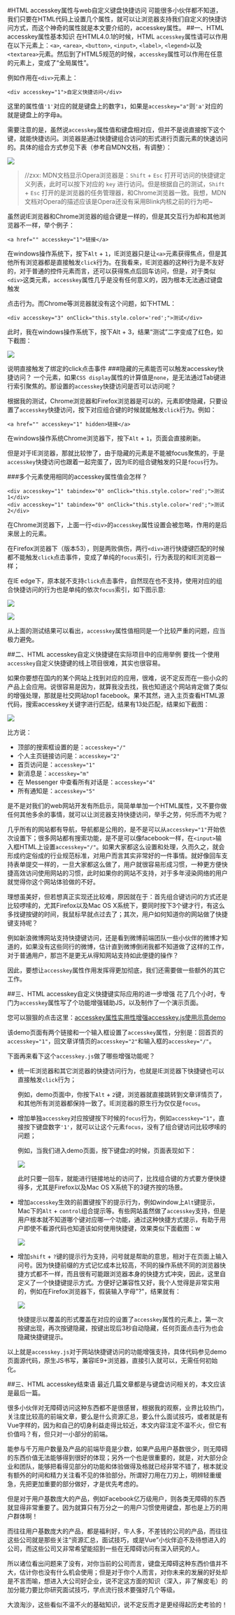 #HTML accesskey属性与web自定义键盘快捷访问
可能很多小伙伴都不知道，我们只要在HTML代码上设置几个属性，就可以让浏览器支持我们自定义的快捷访问方式，而这个神奇的属性就是本文要介绍的，accesskey属性。
##一、HTML accesskey属性基本知识
在HTML4.0.1的时候，HTML `accesskey`属性请可以作用在以下元素上：`<a>`, `<area>`, `<button>`, `<input>`, `<label>`, `<legend>`以及`<textarea>`元素。然后到了HTML5规范的时候，`accesskey`属性可以作用在任意的元素上，变成了“全局属性”。

例如作用在`<div>`元素上：

```
<div accesskey="1">自定义快捷访问</div>
```

这里的属性值`'1'`对应的就是键盘上的数字`1`，如果是`accesskey="a"`则`'a'`对应的就是键盘上的字母a。

需要注意的是，虽然说`accesskey`属性值和键盘相对应，但并不是说直接按下这个键，就能快捷访问。浏览器是通过快捷键组合访问的形式进行页面元素的快速访问的。具体的组合方式参见下表（参考自MDN文档，有调整）：

![](https://gitlab.com/fruitage/orange/uploads/d16a88f49b123fadff5cfd2ea4e4e69e/1514714644826.jpg)
>//zxx: MDN文档显示Opera浏览器是：`Shift` + `Esc` 打开可访问的快捷键定义列表，此时可以按下对应的 `key` 进行访问。但是根据自己的测试，`Shift` + `Esc` 打开的是浏览器的任务管理器，和Chrome浏览器一致。我想，MDN文档对Opera的描述应该是Opera还没有采用Blink内核之前的行为吧~

虽然说IE浏览器和Chrome浏览器的组合键是一样的，但是其交互行为却和其他浏览器不一样，举个例子：

```
<a href="" accesskey="1">链接</a>
```

在windows操作系统下，按下`Alt` + `1`，IE浏览器只是让`<a>`元素获得焦点，但是其他所有浏览器都是直接触发`click`行为。在我看来，IE浏览器的这种行为是不友好的，对于普通的控件元素而言，还可以获得焦点后回车访问，但是，对于类似`<div>`这类元素，`accesskey`属性几乎是没有任何意义的，因为根本无法通过键盘触发<div>点击行为。而Chrome等浏览器就没有这个问题，如下HTML：

```
<div accesskey="3" onClick="this.style.color='red';">测试</div>
```

此时，我在windows操作系统下，按下Alt + 3，结果“测试”二字变成了红色，如下截图：

![](http://image.zhangxinxu.com/image/blog/201705/2017-05-14_203628.png)

说明直接触发了绑定的click点击事件
###隐藏的元素能否可以触发accesskey快捷访问？
一个元素，如果`CSS display`属性的计算值是`none`，是无法通过Tab键进行索引聚焦的。那设置的`accesskey`快捷访问是否可以访问呢？

根据我的测试，Chrome浏览器和Firefox浏览器是可以的，元素即使隐藏，只要设置了`accesskey`快捷访问，按下对应组合键的时候就能触发`click`行为。例如：

```
<a href="" accesskey="1" hidden>链接</a>
```

在windows操作系统Chrome浏览器下，按下`Alt` + `1`，页面会直接刷新。

但是对于IE浏览器，那就比较惨了，由于隐藏的元素是不能被focus聚焦的，于是`accesskey`快捷访问也跟着一起完蛋了，因为IE的组合键触发的只是`focus`行为。

###多个元素使用相同的accesskey属性值会怎样？

```
<div accesskey="1" tabindex="0" onClick="this.style.color='red';">测试1</div>
<div accesskey="1" tabindex="0" onClick="this.style.color='red';">测试2</div>
```

在Chrome浏览器下，上面一行`<div>`的`accesskey`属性设置会被忽略，作用的是后来居上的元素。

在Firefox浏览器下（版本53），则是两败俱伤，两行`<div>`进行快捷键匹配的时候都不能触发`click`点击事件，变成了单纯的`focus`索引，行为表现的和IE浏览器一样；

在IE edge下，原本就不支持`click`点击事件，自然现在也不支持，使用对应的组合快捷访问的行为也是单纯的依次`focus`索引，如下图示意:

![](http://image.zhangxinxu.com/image/blog/201705/2017-05-14_210355.png)

![](http://image.zhangxinxu.com/image/blog/201705/2017-05-14_210448.png)

从上面的测试结果可以看出，`accesskey`属性值相同是一个比较严重的问题，应当极力避免。

##二、HTML accesskey自定义快捷键在实际项目中的应用举例
要找一个使用`accesskey`自定义快捷键的线上项目很难，其实也很容易。

如果你要想在国内的某个网站上找到对应的应用，很难，说不定反而在一些小众的产品上会应用。说很容易是因为，就算我没去找，我也知道这个网站肯定做了类似的增强处理，那就是社交网站top1 facebook。果不其然，进入主页查看HTML源代码，搜索accesskey关键字进行匹配，结果有13处匹配，结果如下截图：

![](http://image.zhangxinxu.com/image/blog/201705/2017-05-14_211629.png)

比方说：

* 顶部的搜索框设置的是：`accesskey="/"`
* 个人主页链接访问是：`accesskey="2"`
* 首页访问是：`accesskey="1"`
* 新消息是：`accesskey="m"`
* 在 Messenger 中查看所有对话是：`accesskey="4"`
* 所有通知是：`accesskey="5"`

是不是对我们的web网站开发有所启示，简简单单加一个HTML属性，又不要你做任何其他多余的事情，就可以让浏览器支持快捷访问，举手之劳，何乐而不为呢？

几乎所有的网站都有导航，导航都是公用的，是不是可以从`accesskey="1"`开始依次设置下；很多网站都有搜索功能，是不是可以像facebook一样，在`<input>`输入框HTML上设置`accesskey="/"`。如果大家都这么设置和处理，久而久之，就会形成约定俗成的行业规范标准，对用户而言其实非常好的一件事情。就好像回车支持表单提交一样的，一旦大家都这么做了，用户就很容易形成习惯，一种更方便快捷高效访问使用网站的习惯，此时如果你的网站不支持，对于多年浸染网络的用户就觉得你这个网站体验做的不好。

理想虽美好，但若想真正实现还比较难，原因就在于：首先组合键访问的方式还是比较啰嗦的，尤其Firefox以及Mac OS X系统下，要同时按下3个键才行，有这么多找键按键的时间，我鼠标早就点过去了；其次，用户如何知道你的网站做了快捷键支持呢？

例如新浪微博网站支持快捷键访问，还是看到微博前端团队一些小伙伴的微博才知道的，如果没有这些同行的微博，估计直到微博倒闭我都不知道做了这样的工作，对于普通用户，那岂不是更无从得知网站支持如此便捷的操作？

因此，要想让`accesskey`属性作用发挥得更加彻底，我们还需要做一些额外的其它工作。

##三、HTML accesskey自定义快捷键实际应用的进一步增强
花了几个小时，专门为`accesskey`属性写了个功能增强辅助JS，以及制作了一个演示页面。

您可以狠狠的点击这里：[accesskey属性实用性增强accesskey.js使用示意demo](http://www.zhangxinxu.com/study/201705/accesskey-js-enhance.html)

该demo页面有两个链接和一个输入框设置了`accesskey`属性，分别是：回首页的`accesskey="1"`，回文章详情页的`accesskey="2"`和输入框的`accesskey="/"`。

下面再来看下这个`accesskey.js`做了哪些增强功能呢？

* 统一IE浏览器和其它浏览器的快捷访问行为，也就是IE浏览器下快捷键也可以直接触发`click`行为；

	例如，demo页面中，你按下`Alt` + `2`键，浏览器就直接跳转到文章详情页了，和其他所有浏览器都保持一致了。IE浏览器的原生行为仅仅是`focus`。
* 增加单独`accesskey`对应按键按下时候的`focus`行为，例如`accesskey="1"`，直接按下键盘数字`'1'`，就可以让这个元素`focus`，没有了组合键访问比较啰嗦的问题；

	例如，当我们进入demo页面，按下键盘`2`的时候，页面表现如下：
	
	![](http://image.zhangxinxu.com/image/blog/201705/2017-05-15_011524.png)
	
	此时只要一回车，就能进行链接地址的访问了，比找组合键的方式要方便快捷得多，尤其是Firefox以及Mac OS X系统下的3键齐按的场景。
	
* 增加`accesskey`生效的前置键按下的提示行为，例如window上`Alt`键提示，Mac下的`Alt` + `control`组合提示等。有些网站虽然做了`accesskey`支持，但是用户根本就不知道哪个键对应哪一个功能，通过这种快捷方式提示，有助于用户即使不看源代码也知道该如何使用快捷键，效果类似下面截图：w

	![](http://image.zhangxinxu.com/image/blog/201705/2017-05-15_010818.png)

* 增加`shift` + `?`键的提示行为支持，问号就是帮助的意思，相对于在页面上输入问号。因为快捷前缀的方式记忆成本比较高，不同的操作系统不同的浏览器快捷方式都不一样，而且很有可能跟浏览器本身的快捷方式冲突，因此，这里自定义了一个快捷键提示方式。方便好记兼容性又好，我个人觉得是非常实用的，例如在Firefox浏览器下，假装输入字母"?"，结果就有：

	![](http://image.zhangxinxu.com/image/blog/201705/2017-05-15_012548.png)
	
	快捷提示以覆盖的形式覆盖在对应的设置了`accesskey`属性的元素上，第一次按键出现，再次按键隐藏，按键出现后3秒自动隐藏，任何页面点击行为也会隐藏快捷键提示。

以上就是`accesskey.js`对于网站快捷键访问的功能增强支持，具体代码参见demo页面源代码，原生JS书写，兼容IE9+浏览器，直接引入就可以，无需任何初始化。

##三、HTML accesskey结束语
最近几篇文章都是与键盘访问相关的，本文应该是最后一篇。

很多小伙伴对无障碍访问这种东西都不是很感冒，根据我的观察，业界比较热门，关注度比较高的前端文章，要么是什么资源汇总，要么什么面试技巧，或者就是有Vue字样的，因为和自己的切身利益走得比较近，本文内容注定不温不火，但它有价值吗？有，但只对一小部分的前端。

能参与千万用户数量及产品的前端毕竟是少数，如果产品用户基数很少，则无障碍的东西价值无法能够得到很好的体现；另外一个也是很重要的，就是，对大部分企业和团队，能够把看得见部分的功能和体验做得及格就已经非常不错了，根本就没有额外的时间和精力关注看不见的体验部分。所谓好刀用在刀刃上，明辨轻重缓急，先把更加重要的部分做好，才是优先考虑的。

但是对于用户基数庞大的产品，例如Facebook亿万级用户，则各类无障碍的东西就显得非常重要了。因为就算只有万分之一的用户习惯使用键盘，那也是上万的用户群体啊！

而往往用户基数庞大的产品，都是福利好，牛人多，不差钱的公司的产品，而往往这些公司就是那些关注“资源汇总，面试技巧，或是Vue”小伙伴迫不及待想进入的公司，而这些公司又非常希望能招到一些在无障碍访问有深入研究的人。

所以诸位看出问题来了没有，对你当前的公司而言，键盘无障碍这种东西价值并不大，估计你也没有什么机会使用；但是对于你个人而言，对你未来的发展的好处却是不言而喻，想进入大公司好企业，说不定这方面的知识（深入，非了解皮毛）的加分能力要比你研究面试技巧，学点流行技术要强好几个等级。

大浪淘沙，这些看似不温不火的基础知识，说不定反而才是更经得起历史考验的！




